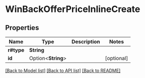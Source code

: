 # WinBackOfferPriceInlineCreate

## Properties

Name | Type | Description | Notes
------------ | ------------- | ------------- | -------------
**r#type** | **String** |  | 
**id** | Option<**String**> |  | [optional]

[[Back to Model list]](../README.md#documentation-for-models) [[Back to API list]](../README.md#documentation-for-api-endpoints) [[Back to README]](../README.md)


